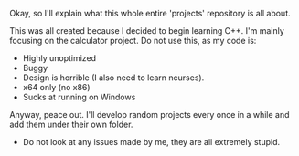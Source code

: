 Okay, so I'll explain what this whole entire 'projects' repository is all about.

This was all created because I decided to begin learning C++. I'm mainly focusing on the calculator project.
Do not use this, as my code is:

* Highly unoptimized
* Buggy
* Design is horrible (I also need to learn ncurses).
* x64 only (no x86)
* Sucks at running on Windows

Anyway, peace out. I'll develop random projects every once in a while and add them under their own folder. 


* Do not look at any issues made by me, they are all extremely stupid.
